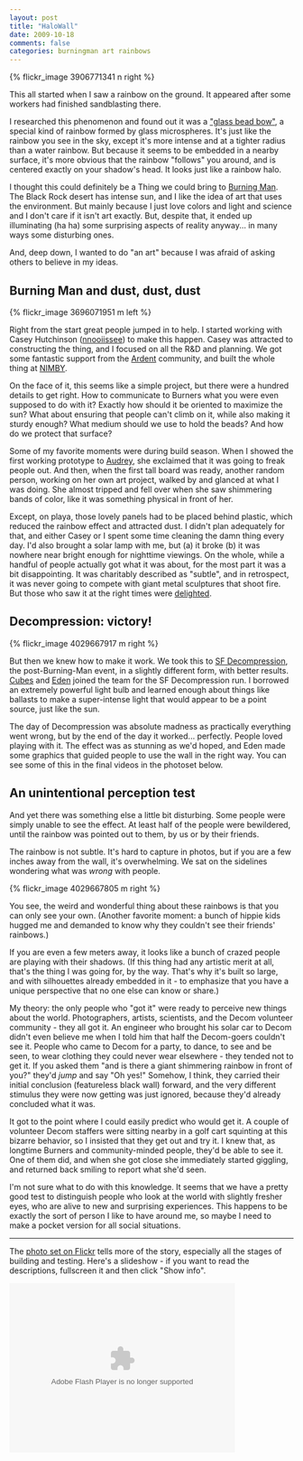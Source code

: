 ```yaml
---
layout: post
title: "HaloWall"
date: 2009-10-18
comments: false
categories: burningman art rainbows
---
```

{% flickr_image 3906771341 n right %}

This all started when I saw a rainbow on the ground. It appeared after some workers
had finished sandblasting there.
 
I researched this phenomenon and found out it was a ["glass bead bow"](http://space.mit.edu/~lewin/apod/), a special kind of rainbow
formed by glass microspheres. It's just like the rainbow you see in the sky, except it's more intense and at a tighter
radius than a water rainbow. But because it seems to be embedded in a nearby surface, it's more obvious that the rainbow 
"follows" you around, and is centered exactly on your shadow's head. It looks just like a rainbow halo.

I thought this could definitely be a Thing we could bring to [Burning Man](http://burningman.org/). The Black Rock desert has intense sun, and I like the idea of 
art that uses the environment. But mainly because I just love colors and light and science and I don't care if it
isn't art exactly. But, despite that, it ended up illuminating (ha ha) some surprising aspects of reality anyway... in many ways some disturbing ones.

<!-- more -->

And, deep down, I wanted to do "an art" because I was afraid of asking others to believe in my ideas.

## Burning Man and dust, dust, dust

{% flickr_image 3696071951 m left %}

Right from the start great people jumped in to help. I started working with Casey Hutchinson
([nnooiissee](http://twitter.com/nnooiissee/)) to
make this happen. Casey was attracted to constructing the thing, and I focused on all the R&amp;D and planning. 
We got some fantastic support from the [Ardent](http://ardentheavyindustries.com/) community, 
and built the whole thing at [NIMBY](http://nimbyspace.org/).

On the face of it, this seems like a simple project, but there were a hundred details to get right. How to communicate to Burners
what you were even supposed to do with it? Exactly how should it be oriented to maximize the sun? What about ensuring that
people can't climb on it, while also making it sturdy enough? What medium should we use to hold the beads? And how do we protect
that surface?

Some of my favorite moments were during build season. When I showed the first working prototype to [Audrey](http://audreypenven.net/), she exclaimed that
it was going to freak people out. And then, when the first tall board was ready, another random person, working on 
her own art project, walked by and glanced at what I was doing. She almost tripped and fell over when she saw shimmering bands of color, like it was something 
physical in front of her.

Except, on playa, those lovely panels had to be placed behind plastic, which reduced the rainbow effect and attracted dust. 
I didn't plan adequately for that, and either Casey or I spent some time cleaning the damn thing every day. I'd also brought a solar lamp with me, but (a) it broke 
(b) it was nowhere near bright enough for nighttime viewings. On the whole, while a handful of people actually got what it was about, for the most
part it was a bit disappointing. It was charitably described as "subtle", and in retrospect, it was never going to compete with giant metal sculptures
that shoot fire. But those who saw it at the right times were
[delighted](http://www.flickr.com/photos/brevity/3907233296/in/set-72157622329642662/).

## Decompression: victory!

{% flickr_image 4029667917 m right %}

But then we knew how to make it work. We took this to [SF Decompression](http://www.burningman.com/blackrockcity_yearround/special_events/decompression/decom2009.html), the post-Burning-Man event,
in a slightly different form, with better results.
[Cubes](http://twitter.com/cubesebuc/) and
[Eden](http://www.theroadtothegoodlife.com/) joined the team for
the SF Decompression run. I borrowed an extremely powerful light bulb and learned enough about things like ballasts to make a super-intense light that would appear to be a
point source, just like the sun.

The day of Decompression was absolute madness as practically everything went wrong, but by the end of the day it worked... perfectly. People loved playing with it. The effect was as stunning as we'd hoped, and Eden made some graphics that guided people to use the wall in the 
right way. You can see some of this in the final videos in the photoset below.

## An unintentional perception test

And yet there was something else a little bit disturbing. Some people were simply unable to see the effect. At least half of the people were bewildered, until the rainbow was pointed out to
them, by us or by their friends.

The rainbow is not subtle. It's hard to capture in photos, but if you are a few inches away from the wall, it's overwhelming. We sat
on the sidelines wondering what was *wrong* with people.

{% flickr_image 4029667805 m right %}

You see, the weird and wonderful thing about these rainbows is that you can
only see your own. (Another favorite moment: a bunch of hippie kids hugged me and demanded to know why they couldn't see
their friends' rainbows.)

If you are even a few meters away, it looks like a bunch of crazed people are playing with their shadows. (If this thing had any artistic merit at all, that's 
the thing I was going for, by the way. That's why it's built so large, and with silhouettes already embedded in it - to emphasize that you have a unique perspective that no one
else can know or share.)

My theory: the only people who "got it" were ready to perceive new things about the world. Photographers, artists, scientists, and the
Decom volunteer community - they all got it. An engineer who brought his solar car to Decom didn't even believe me when I told him that half the Decom-goers couldn't see it. People
who came to Decom for a party, to dance, to see and be seen, to wear clothing they could never wear elsewhere - they tended not to get it. If you asked them "and is there a giant 
shimmering rainbow in front of you?" they'd *jump* and say "Oh yes!" Somehow, I think, they carried their initial conclusion (featureless black wall) forward, and the very different stimulus they were now getting was just ignored, because they'd already concluded what it was.

It got to the point where I could easily predict who would get it. A couple of volunteer Decom staffers were sitting nearby in a golf cart squinting at this bizarre behavior,
so I insisted that they get out and try it. I knew that, as longtime Burners and community-minded people, they'd be able to see it. One of them did, and 
when she got close she immediately started giggling, and returned back smiling to report what she'd seen.

I'm not sure what to do with this knowledge. It seems that we have a pretty good test to distinguish people who look at the world with slightly fresher eyes, who are alive to 
new and surprising experiences. This happens to be exactly the sort of person I like to have around me, so maybe I need to make a pocket version for all social situations.


----

The [photo set on Flickr](http://www.flickr.com/photos/brevity/sets/72157622329642662/) tells more of 
the story, especially all the stages of building and testing. Here's a slideshow - if you want to read the descriptions, fullscreen it and then click "Show info".

<object width="400" height="300"> <param name="flashvars" value="text=true&offsite=true&lang=en-us&page_show_url=%2Fphotos%2Fbrevity%2Fsets%2F72157622329642662%2Fshow%2F&page_show_back_url=%2Fphotos%2Fbrevity%2Fsets%2F72157622329642662%2F&set_id=72157622329642662&jump_to="></param> <param name="movie" value="http://www.flickr.com/apps/slideshow/show.swf?v=124984"></param> <param name="allowFullScreen" value="true"></param><embed type="application/x-shockwave-flash" src="http://www.flickr.com/apps/slideshow/show.swf?v=124984" allowFullScreen="true" flashvars="text=true&offsite=true&lang=en-us&page_show_url=%2Fphotos%2Fbrevity%2Fsets%2F72157622329642662%2Fshow%2F&page_show_back_url=%2Fphotos%2Fbrevity%2Fsets%2F72157622329642662%2F&set_id=72157622329642662&jump_to=" width="400" height="300"></embed></object></object>

